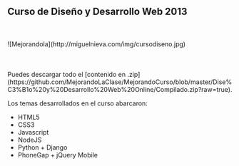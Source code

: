## Curso de Diseño y Desarrollo Web 2013
<br />
<br />
![Mejorandola](http://miguelnieva.com/img/cursodiseno.jpg)
<br />
<br />
<br />
<br />
Puedes descargar todo el [contenido en .zip] (https://github.com/MejorandoLaClase/MejorandoCurso/blob/master/Dise%C3%B1o%20y%20Desarrollo%20Web%20Online/Compilado.zip?raw=true).

Los temas desarrollados en el curso abarcaron:

- HTML5
- CSS3
- Javascript
- NodeJS
- Python + Django
- PhoneGap + jQuery Mobile


